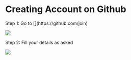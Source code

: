 <h1>Creating Account on Github</h1>
 Step 1: Go to [](https://github.com/join)
 
 ![](https://www.wikihow.com/images/thumb/4/4a/Create-an-Account-on-GitHub-Step-1.jpg/v4-460px-Create-an-Account-on-GitHub-Step-1.jpg.webp)
 
 Step 2: Fill your details as asked
 
 ![](https://miro.medium.com/max/1280/0*fj1zREHA9YROp-tC.png)
 
